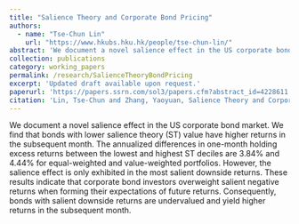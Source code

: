 ```yaml
---
title: "Salience Theory and Corporate Bond Pricing"
authors:
  - name: "Tse-Chun Lin"
    url: "https://www.hkubs.hku.hk/people/tse-chun-lin/"
abstract: 'We document a novel salience effect in the US corporate bond market. We find that bonds with lower salience theory (ST) value have higher returns in the subsequent month. The annualized differences in one-month holding excess returns between the lowest and highest ST deciles are 3.84% and 4.44% for equal-weighted and value-weighted portfolios. However, the salience effect is only exhibited in the most salient downside returns. These results indicate that corporate bond investors overweight salient negative returns when forming their expectations of future returns. Consequently, bonds with salient downside returns are undervalued and yield higher returns in the subsequent month.'
collection: publications
category: working_papers
permalink: /research/SalienceTheoryBondPricing
excerpt: 'Updated draft available upon request.'
paperurl: 'https://papers.ssrn.com/sol3/papers.cfm?abstract_id=4228611'
citation: 'Lin, Tse-Chun and Zhang, Yaoyuan, Salience Theory and Corporate Bond Pricing (September 22, 2022). Available at SSRN: https://ssrn.com/abstract=4228611 or http://dx.doi.org/10.2139/ssrn.4228611'
---
```


We document a novel salience effect in the US corporate bond market. We find that bonds with lower salience theory (ST) value have higher returns in the subsequent month. The annualized differences in one-month holding excess returns between the lowest and highest ST deciles are 3.84% and 4.44% for equal-weighted and value-weighted portfolios. However, the salience effect is only exhibited in the most salient downside returns. These results indicate that corporate bond investors overweight salient negative returns when forming their expectations of future returns. Consequently, bonds with salient downside returns are undervalued and yield higher returns in the subsequent month.

